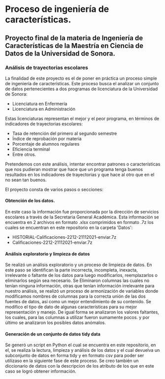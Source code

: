 # Proceso de ingeniería de características.
## Proyecto final de la materia de Ingeniería de Características de la Maestría en Ciencia de Datos de la Universidad de Sonora.
### Análisis de trayectorias escolares

La finalidad de este proyecto es el de poner en práctica un proceso simple de ingeniería de características. Este proceso busca el analizar un conjunto de datos pertenecientes a dos programas de licenciatura de la Universidad de Sonora:
- Licenciatura en Enfermería
- Licenciatura en Administración

Estas licenciaturas representan el mejor y el peor programa, en términos de indicadores de trayectorias escolares:
- Tasa de retención del primero al segundo semestre
- Índice de reprobación por materia
- Porcentaje de alumnos regulares
- Eficiencia terminal
- Entre otros.

Pretendemos con este análisis, intentar encontrar patrones o características que nos pudieran mostrar que hace que un programa tenga buenos resultados en los indicadores de trayectorias y que hace al otro que en el no sean tan buenos.

El proyecto consta de varios pasos o secciones:

#### Obtención de los datos.
En este caso la información fue proporcionada por la dirección de servicios escolares a través de la Secretaria General Académica. Esta información se encuentra en 2 archivos en formato .xlsx comprimidos en formato .7z los cuales se encuentran en este repositorio en la carpeta 'Datos':
- HISTORIAL-Calificaciones-2212-21112021-enviar.7z
- Calificaciones-2212-21112021-enviar.7z

#### Análisis exploratorio y limpieza de datos
Se realizó un análisis exploratorio y un proceso de limpieza de datos. En este paso se identifican la parte incorrecta, incompleta, inexacta, irrelevante o faltante de los datos para luego modificarlos, reemplazarlos o eliminarlos según sea necesario. Se Eliminaron columnas las cuales no tenían ninguna información, otras que tenían información irrelevante para nuestro análisis, se realizó un proceso de armonización de variables donde modificamos nombres de columnas para la correcta unión de las dos fuentes de datos, así como un mejor entendimiento de su contenido. Se modifico el tipo de dato de algunas características para su mejor representación y manejo. De igual forma se analizaron los valores faltantes, los cuales, para las columnas a utilizar fueron sumamente pocos. y por último se analizaron los posibles datos anómalos.

#### Generación de un conjunto de datos tidy data
Se generó un script en Python el cual se encuentra en este repositorio, en el, se realiza la lectura, limpieza y análisis de los datos y el cual devuelva un subconjunto de datos en forma tidy y en formato csv para poder ser utilizaso en la siguiente fase de este proceso. Se creo también un diccionario de datos con la descripcion de los atributo de los que en este caso se logró obtener información.
